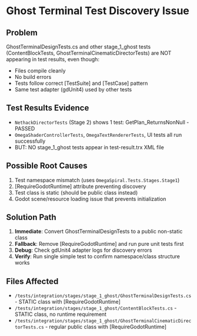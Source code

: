 # Ghost Terminal Test Discovery Issue

## Problem
GhostTerminalDesignTests.cs and other stage_1_ghost tests (ContentBlockTests, GhostTerminalCinematicDirectorTests) are NOT appearing in test results, even though:
- Files compile cleanly
- No build errors
- Tests follow correct [TestSuite] and [TestCase] pattern
- Same test adapter (gdUnit4) used by other tests

## Test Results Evidence
- `NethackDirectorTests` (Stage 2) shows 1 test: GetPlan_ReturnsNonNull - PASSED
- `OmegaShaderControllerTests`, `OmegaTextRendererTests`, UI tests all run successfully
- BUT: NO stage_1_ghost tests appear in test-result.trx XML file

## Possible Root Causes
1. Test namespace mismatch (uses `OmegaSpiral.Tests.Stages.Stage1`)
2. [RequireGodotRuntime] attribute preventing discovery
3. Test class is static (should be public class instead)
4. Godot scene/resource loading issue that prevents initialization

## Solution Path
1. **Immediate**: Convert GhostTerminalDesignTests to a public non-static class
2. **Fallback**: Remove [RequireGodotRuntime] and run pure unit tests first
3. **Debug**: Check gdUnit4 adapter logs for discovery errors
4. **Verify**: Run single simple test to confirm namespace/class structure works

## Files Affected
- `/tests/integration/stages/stage_1_ghost/GhostTerminalDesignTests.cs` - STATIC class with [RequireGodotRuntime]
- `/tests/integration/stages/stage_1_ghost/ContentBlockTests.cs` - STATIC class, no runtime requirement
- `/tests/integration/stages/stage_1_ghost/GhostTerminalCinematicDirectorTests.cs` - regular public class with [RequireGodotRuntime]
